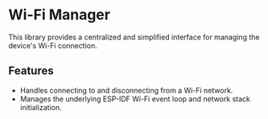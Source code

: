 # Wi-Fi Manager

This library provides a centralized and simplified interface for managing the device's Wi-Fi connection.

## Features

- Handles connecting to and disconnecting from a Wi-Fi network.
- Manages the underlying ESP-IDF Wi-Fi event loop and network stack initialization.